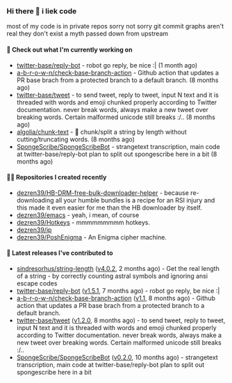 ### Hi there 👋 i liek code
most of my code is in private repos sorry not sorry git commit graphs aren't real they don't exist a myth passed down from upstream

#### 👷 Check out what I'm currently working on

- [twitter-base/reply-bot](https://github.com/twitter-base/reply-bot) - robot go reply, be nice :| (1 month ago)
- [a-b-r-o-w-n/check-base-branch-action](https://github.com/a-b-r-o-w-n/check-base-branch-action) - Github action that updates a PR base brach from a protected branch to a default branch. (8 months ago)
- [twitter-base/tweet](https://github.com/twitter-base/tweet) - to send tweet, reply to tweet, input N text and it is threaded with words and emoji chunked properly according to Twitter documentation. never break words, always make a new tweet over breaking words. Certain malformed unicode still breaks :/.. (8 months ago)
- [algolia/chunk-text](https://github.com/algolia/chunk-text) - 🔪 chunk/split a string by length without cutting/truncating words. (8 months ago)
- [SpongeScribe/SpongeScribeBot](https://github.com/SpongeScribe/SpongeScribeBot) - strangetext transcription, main code at twitter-base/reply-bot plan to split out spongescribe here in a bit (8 months ago)

#### 👨‍💻 Repositories I created recently

- [dezren39/HB-DRM-free-bulk-downloader-helper](https://github.com/dezren39/HB-DRM-free-bulk-downloader-helper) - because re-downloading all your humble bundles is a recipe for an RSI injury and this made it even easier for me than the HB downloader by itself.
- [dezren39/emacs](https://github.com/dezren39/emacs) - yeah, i mean, of course
- [dezren39/Hotkeys](https://github.com/dezren39/Hotkeys) - mmmmmmmmm hotkeys.
- [dezren39/ip](https://github.com/dezren39/ip)
- [dezren39/PoshEnigma](https://github.com/dezren39/PoshEnigma) - An Enigma cipher machine.

#### 🚀 Latest releases I've contributed to

- [sindresorhus/string-length](https://github.com/sindresorhus/string-length) ([v4.0.2](https://github.com/sindresorhus/string-length/releases/tag/v4.0.2), 2 months ago) - Get the real length of a string - by correctly counting astral symbols and ignoring ansi escape codes
- [twitter-base/reply-bot](https://github.com/twitter-base/reply-bot) ([v1.5.1](https://github.com/twitter-base/reply-bot/releases/tag/v1.5.1), 7 months ago) - robot go reply, be nice :|
- [a-b-r-o-w-n/check-base-branch-action](https://github.com/a-b-r-o-w-n/check-base-branch-action) ([v1.1](https://github.com/a-b-r-o-w-n/check-base-branch-action/releases/tag/v1.1), 8 months ago) - Github action that updates a PR base brach from a protected branch to a default branch.
- [twitter-base/tweet](https://github.com/twitter-base/tweet) ([v1.2.0](https://github.com/twitter-base/tweet/releases/tag/v1.2.0), 8 months ago) - to send tweet, reply to tweet, input N text and it is threaded with words and emoji chunked properly according to Twitter documentation. never break words, always make a new tweet over breaking words. Certain malformed unicode still breaks :/..
- [SpongeScribe/SpongeScribeBot](https://github.com/SpongeScribe/SpongeScribeBot) ([v0.2.0](https://github.com/SpongeScribe/SpongeScribeBot/releases/tag/v0.2.0), 10 months ago) - strangetext transcription, main code at twitter-base/reply-bot plan to split out spongescribe here in a bit

